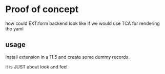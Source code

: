 # Proof of concept

how could EXT:form backend look like if we would use TCA for rendering the yaml

## usage

Install extension in a 11.5 and create some dummy records. 

it is JUST about look and feel
